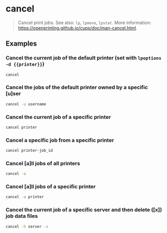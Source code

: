# cancel

> Cancel print jobs. See also: `lp`, `lpmove`, `lpstat`. More information: <https://openprinting.github.io/cups/doc/man-cancel.html>.

## Examples

### Cancel the current job of the default printer (set with `lpoptions -d {{printer}}`)

```bash
cancel
```

### Cancel the jobs of the default printer owned by a specific [u]ser

```bash
cancel -u username
```

### Cancel the current job of a specific printer

```bash
cancel printer
```

### Cancel a specific job from a specific printer

```bash
cancel printer-job_id
```

### Cancel [a]ll jobs of all printers

```bash
cancel -a
```

### Cancel [a]ll jobs of a specific printer

```bash
cancel -a printer
```

### Cancel the current job of a specific server and then delete ([x]) job data files

```bash
cancel -h server -x
```
